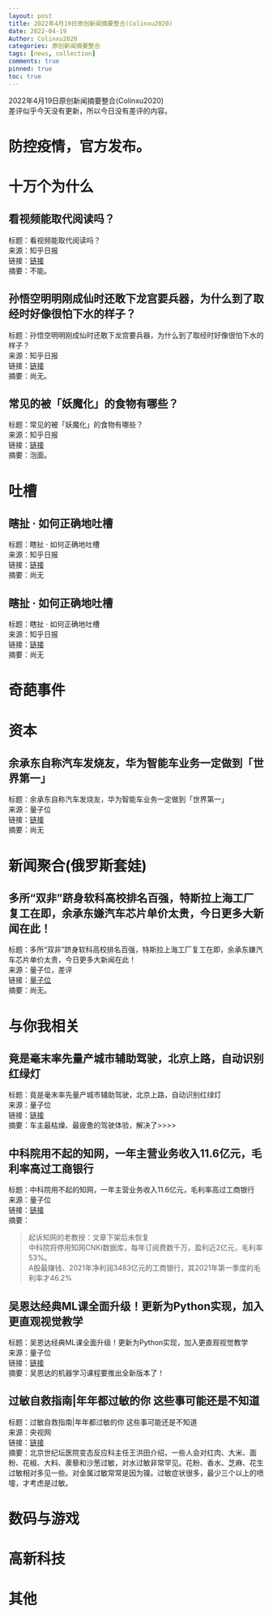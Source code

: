 ```yaml
---
layout: post
title: 2022年4月19日原创新闻摘要整合(Colinxu2020)
date: 2022-04-19
Author: Colinxu2020
categories: 原创新闻摘要整合
tags: [news, collection]
comments: true
pinned: true
toc: true
--- 
```


2022年4月19日原创新闻摘要整合(Colinxu2020)<br>
差评似乎今天没有更新，所以今日没有差评的内容。
<!-- more -->

# 防控疫情，官方发布。


# 十万个为什么

## 看视频能取代阅读吗？
标题：看视频能取代阅读吗？<br>
来源：知乎日报<br>
链接：[链接](http://daily.zhihu.com/story/9747741)<br>
摘要：不能。

## 孙悟空明明刚成仙时还敢下龙宫要兵器，为什么到了取经时好像很怕下水的样子？
标题：孙悟空明明刚成仙时还敢下龙宫要兵器，为什么到了取经时好像很怕下水的样子？<br>
来源：知乎日报<br>
链接：[链接](http://daily.zhihu.com/story/9747732)<br>
摘要：尚无。

## 常见的被「妖魔化」的食物有哪些？
标题：常见的被「妖魔化」的食物有哪些？<br>
来源：知乎日报<br>
链接：[链接](http://daily.zhihu.com/story/9747725)<br>
摘要：泡面。

# 吐槽

## 瞎扯 · 如何正确地吐槽
标题：瞎扯 · 如何正确地吐槽<br>
来源：知乎日报<br>
链接：[链接](http://daily.zhihu.com/story/9747720)<br>
摘要：尚无

## 瞎扯 · 如何正确地吐槽
标题：瞎扯 · 如何正确地吐槽<br>
来源：知乎日报<br>
链接：[链接](http://daily.zhihu.com/story/9747704)<br>
摘要：尚无
 
# 奇葩事件


 
# 资本

## 余承东自称汽车发烧友，华为智能车业务一定做到「世界第一」
标题：余承东自称汽车发烧友，华为智能车业务一定做到「世界第一」<br>
来源：量子位<br>
链接：[链接](https://www.qbitai.com/2022/04/34174.html)<br>
摘要：尚无

# 新闻聚合(俄罗斯套娃)

## 多所“双非”跻身软科高校排名百强，特斯拉上海工厂复工在即，余承东嫌汽车芯片单价太贵，今日更多大新闻在此！
标题：多所“双非”跻身软科高校排名百强，特斯拉上海工厂复工在即，余承东嫌汽车芯片单价太贵，今日更多大新闻在此！<br>
来源：量子位，差评<br>
链接：[量子位](https://www.qbitai.com/2022/04/34181.html)<br>
摘要：尚无。

# 与你我相关

## 竟是毫末率先量产城市辅助驾驶，北京上路，自动识别红绿灯
标题：竟是毫末率先量产城市辅助驾驶，北京上路，自动识别红绿灯<br>
来源：量子位<br>
链接：[链接](https://www.qbitai.com/2022/04/34186.html)<br>
摘要：车主最枯燥、最疲惫的驾驶体验，解决了>>>>

## 中科院用不起的知网，一年主营业务收入11.6亿元，毛利率高过工商银行
标题：中科院用不起的知网，一年主营业务收入11.6亿元，毛利率高过工商银行<br>
来源：量子位<br>
链接：[链接](https://www.qbitai.com/2022/04/34170.html)<br>
摘要：
> 起诉知网的老教授：文章下架后未恢复<br>
> 中科院将停用知网CNKI数据库，每年订阅费数千万，盈利近2亿元，毛利率53%。<br>
> A股最赚钱、2021年净利润3483亿元的工商银行，其2021年第一季度的毛利率才46.2%<br>

## 吴恩达经典ML课全面升级！更新为Python实现，加入更直观视觉教学
标题：吴恩达经典ML课全面升级！更新为Python实现，加入更直观视觉教学<br>
来源：量子位<br>
链接：[链接](https://www.qbitai.com/2022/04/34178.html)<br>
摘要：吴恩达的机器学习课程要推出全新版本了！

## 过敏自救指南|年年都过敏的你 这些事可能还是不知道
标题：过敏自救指南|年年都过敏的你 这些事可能还是不知道<br>
来源：央视网<br>
链接：[链接](https://news.cctv.com/2022/04/19/ARTIBoFvOLBQJjDXHaEaCgVm220419.shtml)<br>
摘要：北京世纪坛医院变态反应科主任王洪田介绍，一些人会对红肉、大米、面粉、花椒、大料、蒺藜和沙葱过敏，对水过敏非常罕见。花粉、香水、芝麻、花生过敏相对多见一些。对金属过敏常常是因为镍。过敏症状很多，最少三个以上的喷嚏，才考虑是过敏。

# 数码与游戏


# 高新科技


# 其他

